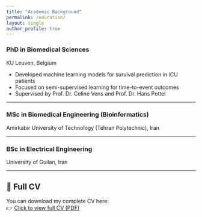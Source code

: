 ```yaml
---
title: "Academic Background"
permalink: /education/
layout: single
author_profile: true
---
```



### PhD in Biomedical Sciences  
KU Leuven, Belgium  
- Developed machine learning models for survival prediction in ICU patients
- Focused on semi-supervised learning for time-to-event outcomes  
- Supervised by Prof. Dr. Celine Vens and Prof. Dr. Hans Pottel

---

### MSc in Biomedical Engineering (Bioinformatics)  
Amirkabir University of Technology (Tehran Polytechnic), Iran  

---

### BSc in Electrical Engineering  
University of Guilan, Iran  

---

## 📄 Full CV

You can download my complete CV here:  
👉 [Click to view full CV (PDF)](https://github.com/FatemeNateghi/cv/blob/main/cv_Fatima.pdf)
